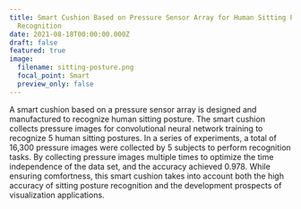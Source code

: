 ```yaml
---
title: Smart Cushion Based on Pressure Sensor Array for Human Sitting Posture
  Recognition
date: 2021-08-18T00:00:00.000Z
draft: false
featured: true
image:
  filename: sitting-posture.png
  focal_point: Smart
  preview_only: false
---
```

<!--StartFragment-->

A smart cushion based on a pressure sensor array is designed and manufactured to recognize human sitting posture. The smart cushion collects pressure images for convolutional neural network training to recognize 5 human sitting postures. In a series of experiments, a total of 16,300 pressure images were collected by 5 subjects to perform recognition tasks. By collecting pressure images multiple times to optimize the time independence of the data set, and the accuracy achieved 0.978. While ensuring comfortness, this smart cushion takes into account both the high accuracy of sitting posture recognition and the development prospects of visualization applications.

<!--EndFragment-->